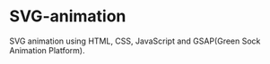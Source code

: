 # SVG-animation

SVG animation using HTML, CSS, JavaScript and GSAP(Green Sock Animation Platform).

